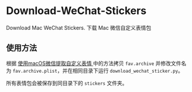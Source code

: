 # Download-WeChat-Stickers
Download Mac WeChat Stickers. 下载 Mac 微信自定义表情包

## 使用方法
根据 [使用macOS微信提取自定义表情 ](https://blog.jogle.top/2022/08/14/macos-wechat-sticker-dump/) 中的方法拷贝 `fav.archive` 并修改文件名为 `fav.archive.plist`，并在相同目录下运行 `download_wechat_sticker.py`。

所有表情包会被保存到同目录下的 `stickers` 文件夹。
